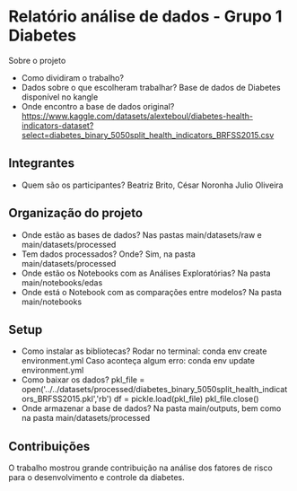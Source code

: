 # Relatório análise de dados - Grupo 1 Diabetes 

Sobre o projeto

- Como dividiram o trabalho?
- Dados sobre o que escolheram trabalhar?
    Base de dados de Diabetes disponível no kangle
- Onde encontro a base de dados original?
    https://www.kaggle.com/datasets/alexteboul/diabetes-health-indicators-dataset?select=diabetes_binary_5050split_health_indicators_BRFSS2015.csv

## Integrantes

- Quem são os participantes?
    Beatriz Brito,
    César Noronha
    Julio Oliveira

## Organização do projeto

- Onde estão as bases de dados?
    Nas pastas main/datasets/raw e main/datasets/processed
- Tem dados processados? Onde?
    Sim, na pasta main/datasets/processed
- Onde estão os Notebooks com as Análises Exploratórias?
    Na pasta main/notebooks/edas
- Onde está o Notebook com as comparações entre modelos?
    Na pasta main/notebooks

## Setup

- Como instalar as bibliotecas?
    Rodar no terminal:
    conda env create environment.yml
    Caso aconteça algum erro:
    conda env update environment.yml 
- Como baixar os dados? 
    pkl_file = open('../../datasets/processed/diabetes_binary_5050split_health_indicators_BRFSS2015.pkl','rb')
    df = pickle.load(pkl_file)
    pkl_file.close()
- Onde armazenar a base de dados?
    Na pasta main/outputs, bem como na pasta main/datasets/processed

## Contribuições

O trabalho mostrou grande contribuição na análise dos fatores de risco para o desenvolvimento e controle da diabetes.
